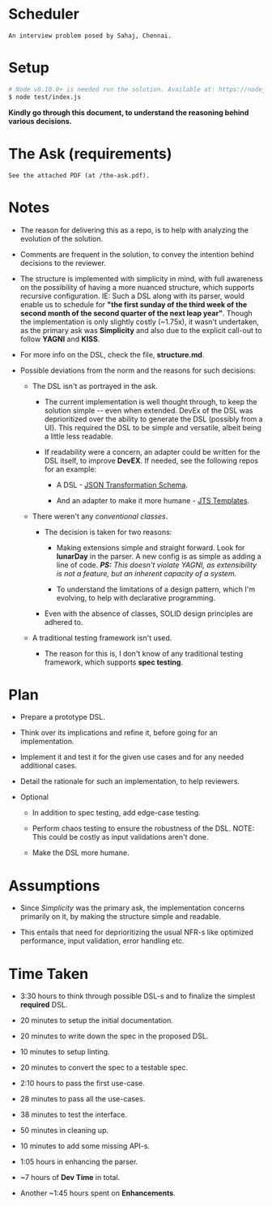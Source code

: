 # Scheduler

	An interview problem posed by Sahaj, Chennai.

# Setup
```sh
# Node v8.10.0+ is needed run the solution. Available at: https://nodejs.org/en/
$ node test/index.js
```

**Kindly go through this document, to understand the reasoning behind various decisions.**

# The Ask (requirements)

	See the attached PDF (at /the-ask.pdf).

# Notes

* The reason for delivering this as a repo, is to help with analyzing the evolution of the solution.

* Comments are frequent in the solution, to convey the intention behind decisions to the reviewer.

* The structure is implemented with simplicity in mind, with full awareness on the possibility of having a more nuanced structure, which supports recursive configuration. IE: Such a DSL along with its parser, would enable us to schedule for **"the first sunday of the third week of the second month of the second quarter of the next leap year"**. Though the implementation is only slightly costly (~1.75x), it wasn't undertaken, as the primary ask was **Simplicity** and also due to the explicit call-out to follow **YAGNI** and **KISS**.

* For more info on the DSL, check the file, **structure.md**.

* Possible deviations from the norm and the reasons for such decisions:

	* The DSL isn't as portrayed in the ask.

		* The current implementation is well thought through, to keep the solution simple -- even when extended. DevEx of the DSL was deprioritized over the ability to generate the DSL (possibly from a UI). This required the DSL to be simple and versatile, albeit being a little less readable.

		* If readability were a concern, an adapter could be written for the DSL itself, to improve **DevEX**. If needed, see the following repos for an example:

			* A DSL - [JSON Transformation Schema](https://github.com/viswanathct/json-transformation-schema).

			* And an adapter to make it more humane - [JTS Templates](https://github.com/viswanathct/jts-templates).

	* There weren't any *conventional classes*.

		* The decision is taken for two reasons:

			* Making extensions simple and straight forward. Look for **lunarDay** in the parser. A new config is as simple as adding a line of code. ***PS:** This doesn't violate YAGNI, as extensibility is not a feature, but an inherent capacity of a system.*

			* To understand the limitations of a design pattern, which I'm evolving, to help with declarative programming.

		* Even with the absence of classes, SOLID design principles are adhered to.

	* A traditional testing framework isn't used.

		* The reason for this is, I don't know of any traditional testing framework, which supports **spec testing**.


# Plan

* Prepare a prototype DSL.

* Think over its implications and refine it, before going for an implementation.

* Implement it and test it for the given use cases and for any needed additional cases.

* Detail the rationale for such an implementation, to help reviewers.

* Optional

	* In addition to spec testing, add edge-case testing.

	* Perform chaos testing to ensure the robustness of the DSL. NOTE: This could be costly as input validations aren't done.

	* Make the DSL more humane.

# Assumptions

* Since *Simplicity* was the primary ask, the implementation concerns primarily on it, by making the structure simple and readable.

* This entails that need for deprioritizing the usual NFR-s like optimized performance, input validation, error handling etc.

# Time Taken

* 3:30 hours to think through possible DSL-s and to finalize the simplest **required** DSL.

* 20 minutes to setup the initial documentation.

* 20 minutes to write down the spec in the proposed DSL.

* 10 minutes to setup linting.

* 20 minutes to convert the spec to a testable spec.

* 2:10 hours to pass the first use-case.

* 28 minutes to pass all the use-cases.

* 38 minutes to test the interface.

* 50 minutes in cleaning up.

* 10 minutes to add some missing API-s.

* 1:05 hours in enhancing the parser.

* ~7 hours of **Dev Time** in total.

* Another ~1:45 hours spent on **Enhancements**.
